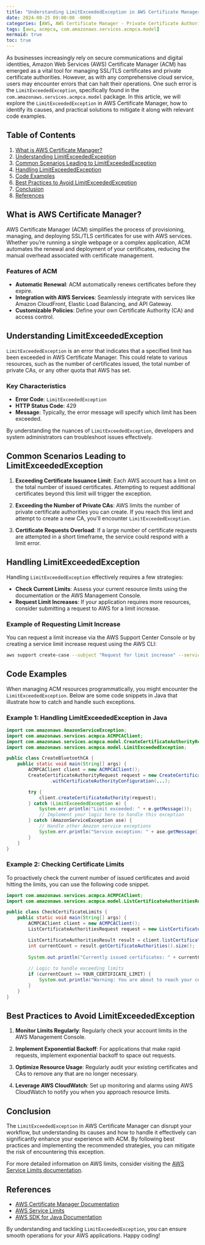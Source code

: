 ```yaml
---
title: "Understanding LimitExceededException in AWS Certificate Manager: A Deep Dive into com.amazonaws.services.acmpca.model"
date: 2024-08-25 09:00:00 -0000
categories: [AWS, AWS Certificate Manager - Private Certificate Authority]
tags: [aws, acmpca, com.amazonaws.services.acmpca.model]
mermaid: true
toc: true
---
```



As businesses increasingly rely on secure communications and digital identities, Amazon Web Services (AWS) Certificate Manager (ACM) has emerged as a vital tool for managing SSL/TLS certificates and private certificate authorities. However, as with any comprehensive cloud service, users may encounter errors that can halt their operations. One such error is the `LimitExceededException`, specifically found in the `com.amazonaws.services.acmpca.model` package. In this article, we will explore the `LimitExceededException` in AWS Certificate Manager, how to identify its causes, and practical solutions to mitigate it along with relevant code examples.

## Table of Contents

1. [What is AWS Certificate Manager?](#what-is-aws-certificate-manager)
2. [Understanding LimitExceededException](#understanding-limiteexceededexception)
3. [Common Scenarios Leading to LimitExceededException](#common-scenarios-leading-to-limiteexceededexception)
4. [Handling LimitExceededException](#handling-limiteexceededexception)
5. [Code Examples](#code-examples)
6. [Best Practices to Avoid LimitExceededException](#best-practices-to-avoid-limiteexceededexception)
7. [Conclusion](#conclusion)
8. [References](#references)

## What is AWS Certificate Manager?

AWS Certificate Manager (ACM) simplifies the process of provisioning, managing, and deploying SSL/TLS certificates for use with AWS services. Whether you’re running a single webpage or a complex application, ACM automates the renewal and deployment of your certificates, reducing the manual overhead associated with certificate management.

### Features of ACM

- **Automatic Renewal**: ACM automatically renews certificates before they expire.
- **Integration with AWS Services**: Seamlessly integrate with services like Amazon CloudFront, Elastic Load Balancing, and API Gateway.
- **Customizable Policies**: Define your own Certificate Authority (CA) and access control.

## Understanding LimitExceededException

`LimitExceededException` is an error that indicates that a specified limit has been exceeded in AWS Certificate Manager. This could relate to various resources, such as the number of certificates issued, the total number of private CAs, or any other quota that AWS has set.

### Key Characteristics

- **Error Code**: `LimitExceededException`
- **HTTP Status Code**: 429
- **Message**: Typically, the error message will specify which limit has been exceeded.

By understanding the nuances of `LimitExceededException`, developers and system administrators can troubleshoot issues effectively.

## Common Scenarios Leading to LimitExceededException

1. **Exceeding Certificate Issuance Limit**: Each AWS account has a limit on the total number of issued certificates. Attempting to request additional certificates beyond this limit will trigger the exception.

2. **Exceeding the Number of Private CAs**: AWS limits the number of private certificate authorities you can create. If you reach this limit and attempt to create a new CA, you'll encounter `LimitExceededException`.

3. **Certificate Requests Overload**: If a large number of certificate requests are attempted in a short timeframe, the service could respond with a limit error.

## Handling LimitExceededException

Handling `LimitExceededException` effectively requires a few strategies:

- **Check Current Limits**: Assess your current resource limits using the documentation or the AWS Management Console.
- **Request Limit Increases**: If your application requires more resources, consider submitting a request to AWS for a limit increase.
  
### Example of Requesting Limit Increase

You can request a limit increase via the AWS Support Center Console or by creating a service limit increase request using the AWS CLI:

```bash
aws support create-case --subject "Request for limit increase" --service-code "certificate-manager" --case-type "service-limit-increase" --severity-code "low"
```

## Code Examples

When managing ACM resources programmatically, you might encounter the `LimitExceededException`. Below are some code snippets in Java that illustrate how to catch and handle such exceptions.

### Example 1: Handling LimitExceededException in Java

```java
import com.amazonaws.AmazonServiceException;
import com.amazonaws.services.acmpca.ACMPCAClient;
import com.amazonaws.services.acmpca.model.CreateCertificateAuthorityRequest;
import com.amazonaws.services.acmpca.model.LimitExceededException;

public class CreateBluetoothCA {
    public static void main(String[] args) {
        ACMPCAClient client = new ACMPCAClient();
        CreateCertificateAuthorityRequest request = new CreateCertificateAuthorityRequest()
                .withCertificateAuthorityConfiguration(...);

        try {
            client.createCertificateAuthority(request);
        } catch (LimitExceededException e) {
            System.err.println("Limit exceeded: " + e.getMessage());
            // Implement your logic here to handle this exception
        } catch (AmazonServiceException ase) {
            // Handle other Amazon service exceptions
            System.err.println("Service exception: " + ase.getMessage());
        }
    }
}
```

### Example 2: Checking Certificate Limits

To proactively check the current number of issued certificates and avoid hitting the limits, you can use the following code snippet.

```java
import com.amazonaws.services.acmpca.ACMPCAClient;
import com.amazonaws.services.acmpca.model.ListCertificateAuthoritiesRequest;

public class CheckCertificateLimits {
    public static void main(String[] args) {
        ACMPCAClient client = new ACMPCAClient();
        ListCertificateAuthoritiesRequest request = new ListCertificateAuthoritiesRequest();

        ListCertificateAuthoritiesResult result = client.listCertificateAuthorities(request);
        int currentCount = result.getCertificateAuthorities().size();
        
        System.out.println("Currently issued certificates: " + currentCount);
        
        // Logic to handle exceeding limits
        if (currentCount >= YOUR_CERTIFICATE_LIMIT) {
            System.out.println("Warning: You are about to reach your certificate limit.");
        }
    }
}
```

## Best Practices to Avoid LimitExceededException

1. **Monitor Limits Regularly**: Regularly check your account limits in the AWS Management Console.

2. **Implement Exponential Backoff**: For applications that make rapid requests, implement exponential backoff to space out requests.

3. **Optimize Resource Usage**: Regularly audit your existing certificates and CAs to remove any that are no longer necessary.

4. **Leverage AWS CloudWatch**: Set up monitoring and alarms using AWS CloudWatch to notify you when you approach resource limits.

## Conclusion

The `LimitExceededException` in AWS Certificate Manager can disrupt your workflow, but understanding its causes and how to handle it effectively can significantly enhance your experience with ACM. By following best practices and implementing the recommended strategies, you can mitigate the risk of encountering this exception. 

For more detailed information on AWS limits, consider visiting the [AWS Service Limits documentation](https://docs.aws.amazon.com/general/latest/gr/aws_service_limits.html). 

## References

- [AWS Certificate Manager Documentation](https://docs.aws.amazon.com/acm/latest/userguide/acm-overview.html)
- [AWS Service Limits](https://docs.aws.amazon.com/general/latest/gr/aws_service_limits.html)
- [AWS SDK for Java Documentation](https://docs.aws.amazon.com/sdk-for-java/latest/developer-guide/home.html) 

By understanding and tackling `LimitExceededException`, you can ensure smooth operations for your AWS applications. Happy coding!